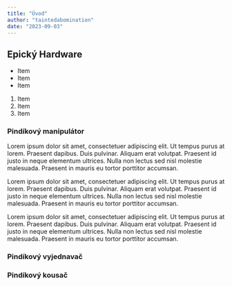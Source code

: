 ```yaml
---
title: "Úvod"
author: "taintedabomination"
date: "2023-09-03"
---
```


## Epický Hardware

- Item
- Item
- Item

1. Item
2. Item
3. Item

### Pindíkový manipulátor

Lorem ipsum dolor sit amet, consectetuer adipiscing elit. Ut tempus purus at lorem. Praesent dapibus. Duis pulvinar. Aliquam erat volutpat. Praesent id justo in neque elementum ultrices. Nulla non lectus sed nisl molestie malesuada. Praesent in mauris eu tortor porttitor accumsan.

Lorem ipsum dolor sit amet, consectetuer adipiscing elit. Ut tempus purus at lorem. Praesent dapibus. Duis pulvinar. Aliquam erat volutpat. Praesent id justo in neque elementum ultrices. Nulla non lectus sed nisl molestie malesuada. Praesent in mauris eu tortor porttitor accumsan.

Lorem ipsum dolor sit amet, consectetuer adipiscing elit. Ut tempus purus at lorem. Praesent dapibus. Duis pulvinar. Aliquam erat volutpat. Praesent id justo in neque elementum ultrices. Nulla non lectus sed nisl molestie malesuada. Praesent in mauris eu tortor porttitor accumsan.

### Pindíkový vyjednavač

### Pindíkový kousač
